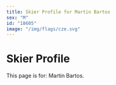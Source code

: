 ```yaml
---
title: Skier Profile for Martin Bartos
sex: "M"
id: "18605"
image: "/img/flags/cze.svg" 
---
```


# Skier Profile

This page is for: Martin Bartos.
    
